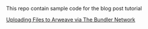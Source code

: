 This repo contain sample code for the blog post tutorial

[Uploading Files to Arweave via The Bundler Network](https://blog.developerdao.com/uploading-files-to-arweave-via-the-bundler-network)